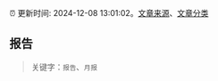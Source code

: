 :alarm_clock: 更新时间: 2024-12-08 13:01:02。[文章来源](/README.md)、[文章分类](/TAGS.md)

## 报告


> 关键字：`报告`、`月报`



